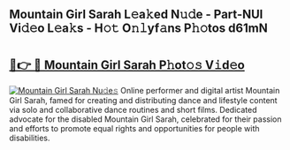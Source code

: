 ## Mountain Girl Sarah L𝚎a𝚔ed N𝚞𝚍e - Part-NUl Vi𝚍𝚎o L𝚎a𝚔s - H𝚘𝚝 O𝚗𝚕yf𝚊ns P𝚑𝚘tos d61mN

# <h2><a href="http://kf6st4b.oniu.top/?m=Mountain+Girl+Sarah">🔗👉 🔴 Mountain Girl Sarah P𝚑ot𝚘𝚜 V𝚒d𝚎o</a></h2>

[![Mountain Girl Sarah Nu𝚍e𝚜](https://i.imgur.com/0qMVB7G.gif)](http://kf6st4b.oniu.top/?m=Mountain+Girl+Sarah)
Online performer and digital artist Mountain Girl Sarah, famed for creating and distributing dance and lifestyle content via solo and collaborative dance routines and short films. Dedicated advocate for the disabled Mountain Girl Sarah, celebrated for their passion and efforts to promote equal rights and opportunities for people with disabilities.  
